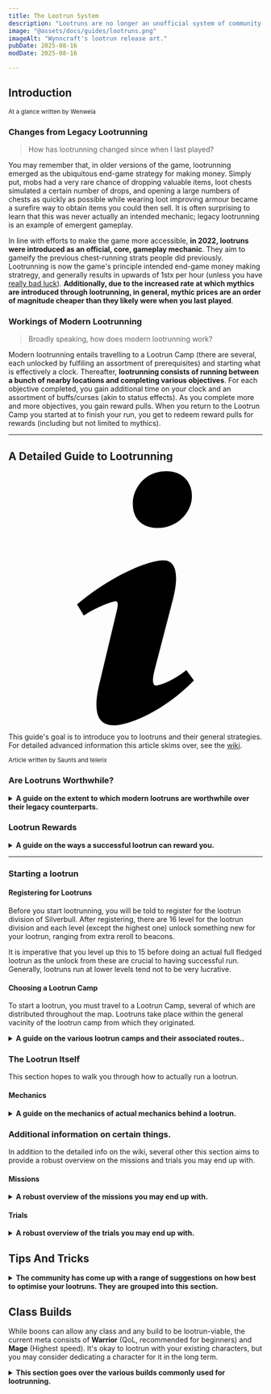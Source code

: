 ```yaml
---
title: The Lootrun System
description: "Lootruns are no longer an unofficial system of community-run chest routes and trackers! It is now a core gameplay mechanic."
image: "@assets/docs/guides/lootruns.png"
imageAlt: "Wynncraft's lootrun release art."
pubDate: 2025-08-16
modDate: 2025-08-16

---
```

## Introduction
<small>At a glance written by Wenweia</small>

### Changes from Legacy Lootrunning

> How has lootrunning changed since when I last played?

You may remember that, in older versions of the game, lootrunning emerged as the ubiquitous end-game strategy for making money. Simply put, mobs had a very rare chance of dropping valuable items, loot chests simulated a certain number of drops, and opening a large numbers of chests as quickly as possible while wearing loot improving armour became a surefire way to obtain items you could then sell. It is often surprising to learn that this was never actually an intended mechanic; legacy lootrunning is an example of emergent gameplay.

In line with efforts to make the game more accessible, **in 2022, lootruns were introduced as an official, core, gameplay mechanic**. They aim to gameify the previous chest-running strats people did previously. Lootrunning is now the game's principle intended end-game money making stratregy, and generally results in upwards of 1stx per hour (unless you have [really bad luck](https://wynnvets.org/wenluck)). **Additionally, due to the increased rate at which mythics are introduced through lootrunning, in general, mythic prices are an order of magnitude cheaper than they likely were when you last played**.

### Workings of Modern Lootrunning

> Broadly speaking, how does modern lootrunning work?

Modern lootrunning entails travelling to a Lootrun Camp (there are several, each unlocked by fulfiling an assortment of prerequisites) and starting what is effectively a clock. Thereafter, **lootrunning consists of running between a bunch of nearby locations and completing various objectives**. For each objective completed, you gain additional time on your clock and an assortment of buffs/curses (akin to status effects). As you complete more and more objectives, you gain reward pulls. When you return to the Lootrun Camp you started at to finish your run, you get to redeem reward pulls for rewards (including but not limited to mythics).

---

## A Detailed Guide to Lootrunning
<div class="flex items-center glass text-white text-sm font-bold px-4 py-1" role="alert">
  <svg class="fill-current w-4 h-4 mr-2" xmlns="http://www.w3.org/2000/svg" viewBox="0 0 20 20"><path d="M12.432 0c1.34 0 2.01.912 2.01 1.957 0 1.305-1.164 2.512-2.679 2.512-1.269 0-2.009-.75-1.974-1.99C9.789 1.436 10.67 0 12.432 0zM8.309 20c-1.058 0-1.833-.652-1.093-3.524l1.214-5.092c.211-.814.246-1.141 0-1.141-.317 0-1.689.562-2.502 1.117l-.528-.88c2.572-2.186 5.531-3.467 6.801-3.467 1.057 0 1.233 1.273.705 3.23l-1.391 5.352c-.246.945-.141 1.271.106 1.271.317 0 1.357-.392 2.379-1.207l.6.814C12.098 19.02 9.365 20 8.309 20z"/></svg>
<p>This guide's goal is to introduce you to lootruns and their general strategies.<br>For detailed advanced information this article skims over, see the <a href="https://wynncraft.wiki.gg/wiki/Lootrunning">wiki</a>.</p>
</div>
<small>Article written by Saunts and telerix</small>

### Are Lootruns Worthwhile?
<details>
<summary><strong>A guide on the extent to which modern lootruns are worthwhile over their legacy counterparts.</strong></summary>
Modern lootrunning has several benefits over legacy lootrunning (i.e. running between chests without interacting with the new systems, for example by starting a lootrun at one of the new camps). One of the biggest benefits can be found in the buffs you obtain through completing objectives. Through the modern lootrun system, it is possible to stack reward-improving buffs (including loot bonus and loot quality) higher than would be otherwise possible through legacy lootrunning. Another key benefit is the reward pull system, which introduces mythics into the game at a rate far faster than chests (generally).
</details>

### Lootrun Rewards
<details>
<summary><strong>A guide on the ways a successful lootrun can reward you.</strong></summary>
There are two ways to get mythics in a lootrun:

#### Finding Items Through Challenges
Often, challenges will involve looting chests (such as spelunking objectives). Other challenges will reward you with chests upon completion, depending on your buffs (for example, flying chests). If you have built up enough loot bonus/quality, there is a high chance these might include valuable items!
#### The End Reward Chest
The lootrunning system provide an end reward chest with a rotating pool of rewards. You get rolls for this chest from doing lootrun, finishing 1 challenge will give you a base of 1 end reward pull and there are other way to gain more during the lootrun itself.

The end reward chest is also the only way to naturally gain shiny mythics, corkian simulators and corkian insulators (apart from buying these 3 items on the trade market).

##### Shiny Mythics
These mythics are special in the sense of having a tracker. If you ever played CSGO/CS2 it is similar to a stattrak where it tracks a certain stat from mobs killed, guild wars won, major world event, etc.

While it provide no statistical advantage, shiny mythics are sought for their rarity and boasting ability. They are therefore valuable.

##### Corkian Augments
Corkian Simulators and Insulators are special items only given naturally through the end reward chest. Both are used when rerolling ID of an item and are exclusive to each other, meaning you can’t use both at the same time.

Both these item are pretty coveted for their ability, so if you find one you should take it unless you’re gunning for other rarer items in the pool. This requires you to have a lot of rolls, and therefore is not something recommended for most people.

###### Corkian Simulators
These work by blocking the reroll count when rerolling an item, for example if I rolled a Warp twice already and I rolled it a third time while using the simulator, the roll count will stay at [2], this means if i want to do another reroll the price won't increase.

###### Corkian Insulators
These  on the other hand lock 1 stat from being rolled while rerolling, so for example if i roll a Discoverer and i want a near perfect one on both XP and loot, if i rolled a 95% stat on loot bonus but only 5% stat on xp, I can insulate the loot bonus and do another reroll that will exclusively change only the xp id.
</details>

---

### Starting a lootrun
#### Registering for Lootruns
Before you start lootrunning, you will be told to register for the lootrun division of Silverbull. After registering, there are 16 level for the lootrun division and each level (except the highest one) unlock something new for your lootrun, ranging from extra reroll to beacons. 

It is imperative that you level up this to 15 before doing an actual full fledged lootrun as the unlock from these are crucial to having successful run. Generally, lootruns run at lower levels tend not to be very lucrative.

#### Choosing a Lootrun Camp
To start a lootrun, you must travel to a Lootrun Camp, several of which are distributed throughout the map. Lootruns take place within the general vacinity of the lootrun camp from which they originated. 

<details>
<summary><strong>A guide on the various lootrun camps and their associated routes..</strong></summary>

##### Canyon of the Lost Excursion (South)
> Camp Location:
> Camp Outside of Thesead.
> `575, 78, -5025`

The **Canyon lootrun** features the south part of the canyon centered around Bantisu Air Temple. It is the lowest level lootrun camp, so mobs have less HP and deal less damage compared to the other camps. While spelunk cave challenges here are be easy and straightforward, maneuvering around the canyon could be tricky if you aren't used to the layout. Nevertheless, it is the easiest camp for beginners to learn the flow and mindset of lootrunning with minimal obstacles (canyon cliffs excluded).

##### The Corkus Traversal
> Camp Location:
> Outside of Corkus City South gate.
> `-1560, 97, -2675`

In the **Corkus lootrun**, you will be running (or flying) across the entire Corkus island for challenges. While the whole island is easy to traverse especially with the additions of the teleport pipes at the camp building (more on that in the map strategy section), spelunk challenges are often long with multiple t3/t4 chests scattered all over the caves. That being said, you may take advantage of the high chest density here with mission picks.

##### Molten Heights Hike
> Camp Location:
> Outside of Rodoroc near Sky Islands entrance
> `1270, 10, -5130`

The **Molten lootrun** features the massive cave systems at the Lower Molten Heights. Compared to Corkus and Sky, the mobs generally have higher HP pools in exchange for the ease of travel and smaller lootrun area. Also, if you cannot cleanse debuffs, you may find yourself chugging pots a lot since it's very easy to accidentally run into fire and lava here.

##### Sky Islands Exploration
> Camp Location:
> South of Ahmsord
> `1035, 135, -4420`

The **Sky lootrun** covers all of Sky Islands, including the foot of the mountain ranges surrounding the area. Having the ability to fly using movement abilities is highly recommended because of the massive gaps and height differences between different islands, and the launch clouds can only get you so far. If you do accidentally fall into the void though, make sure to /kill quickly or you will be kicked out of the lootrun shortly after.

##### Silent Expanse Expedition
> Camp Location:
> Outside of Lutho North gate
> `990, 77, -785`

The **SE lootrun** is the most difficult lootrun camp by far, infested by high HP and high damage mobs at level 100+. Most spelunk challenges consist of less "cave-looting" and more "mini-boss combat", while the terrain poses a challenge for less vertically-mobile builds due to the constant traversal required between upper and lower Toxic Wastes/Void Plains. However, this is also the only camp where lv101-104 mythic boxes are available in chests.
</details>

### The Lootrun Itself
This section hopes to walk you through how to actually run a lootrun.

#### Mechanics
<details>
<summary><strong>A guide on the mechanics of actual mechanics behind a lootrun.</strong></summary>

## Lootrun Mechanics
Apart from the general overview provided in the introduction, lootruns have a variety of mechanics.

Namely, the timer, beacons, missions, challenges, curses, boons and trials.
As you run your first lootruns, the game will do its best to walk you through how these work. Every time you are offered one of these, there will be an accompanying description.

For a more detailed overview of all these mechanics, the [wiki](https://wynncraft.wiki.gg/wiki/Lootrunning#Lootrunning_Mechanics) provides a fairly robust explanation.

<details>
<summary><strong>At the time of writing, several new mechanics have been introduced that the wiki does not yet reflect. They are included in this spoiler.</strong></summary>

As of time of writing, some of the description hasn't been updated. These are the following changes:
- Treasury Bill Trial give out +75% pull instead of +50%
- Hoarder mission require 30 items instead of 20
- Equilibrium mission require 2 curses per 1 boon
- After clearing 4 challenges, you will be forced to pick a mission
- Getting red beacon when you're at x-1 challenges (example: 11/12) no longer end the run and will extend it like if you take white beacon
</details>
</details>

### Additional information on certain things.
In addition to the detailed info on the wiki, several other this section aims to provide a robust overview on the missions and trials you may end up with.

#### Missions
<details>
<summary><strong>A robust overview of the missions you may end up with.</strong></summary>

- The first mission is offered after challenge 4, and 3 more can be taken after completing **Gray beacons**.
- While missions are categorized by color in-game, here they will be categorized by their **functions** instead.

##### Boon Generators

> These are missions that give you Boons outside of taking **Blue beacons**. For smooth long runs, you want to take at least 1 mission in this category.

###### Hoarder, Equilibrium

- Picking up at least one of these two missions allow you to skip blue beacons entirely and are your primary boon generators.
- Try to secure one and build your other missions around them if possible.

###### Orphion's Grace, Thrill Seeker, Jester's Trick, Complete Chaos

- These missions will give boons occasionally at lower amounts (or boost boons for Orphion's Grace), but you likely still need to pick up blue beacons every so often.

##### Pull Generators

> These missions generate end-chest pulls, i.e. an increased chance for mythics from that fixed weekly lootpool.

###### Jester's Trick, Porphyrophobia, Optimism

- These three missions can give a lot of extra pulls if you trigger their effects often.

###### High Roller, Redemption

- These give you the most pulls out of any other missions and stack extremely well the longer the run goes. Never a bad mission pick.

###### Chronokinesis, Complete Chaos

- These missions give pulls passively, i.e. you usually don't need to alter your run for them.

##### Chest Generators

> These generate chests for a chance of obtaining mythic boxes.

- Materialism, Interest Scheme, Complete Chaos

##### Run Relievers

> These don't help you get mythics directly, but are quality-of-life missions that take some pressure off of your run.

###### Cleansing Greed, Cleansing Ritual, Inner Peace

- These are your main methods to counteract curses. Curses cannot be avoided in a run, and having one of these can help immensely.
- Special shoutout to **Cleansing Ritual** because it essentially allows you to ignore Red and Green beacons entirely.

###### Gourmand, Backup Beat

- These give extra beacon rerolls, which can help you get consistent aqua stacks and fish out Rainbows and Crimsons in a pinch. Having one of these also means that you can safely ignore Orange beacons entirely.
- Getting one of these missions as your first/second mission will allow you to set up the +30 white consistently.
  - Unfortunately their effectiveness drop off a cliff after around challenge 40, and if you don't have **Optimism** they don't give much extra.

###### Jester's Trick, Complete Chaos

- These sometimes give you time, which can sustain the run when you are stacking reds and cannot gain time ("red debt").

###### Stasis

- This mission requires a separate section on its own because it's really bad. Literally take any other mission but this.

##### Missions with multiple functions

You may have noticed that **Jester's Trick** and **Complete Chaos** fulfill multiple roles at the same time. These are your best missions to take early because they are flexible and allows you to pivot into any other synergies.
</details>

#### Trials

<details>
<summary><strong>A robust overview of the trials you may end up with.</strong></summary>
- Trials are new additions to the lootrun system since 2.1.3 (Wardrobe Wonders).
- After completing a Crimson beacon (rarely available after challenge 20), you have a choice of 2 (up to 4) trials. They stop appearing after around challenge 50 and you can pick up to 2 trials in a run.
- Completing trials is your main way to get chest rerolls and sacrifices, so try to complete both trials in your runs.

> Trials here are ordered in terms of pickability in general. The higher the trial is on the list, the "safer" it is to pick up without any help from missions. Having certain missions completed can trivialize specific trials.

##### Hubris

- Unless your run is already looking really bad to begin with, this is the freest trial.
- Do keep in mind that /kill also counts as dying, so don't go full autopilot and throw your run like that.
- If you get softlocked and are forced to /kill, gg go next

##### All In

- This is also a very safe pick, at the cost of all your sacs.
- If you don't have sacs to begin with, this trial is just a debuff for 10 challenges. Still better than ending your run though.

##### Lights Out

- If you have an active rainbow, do not pick this up (obviously). If you don't though, getting this may turn your dying run around.
- Having this as your first trial makes **Treasury Bill** and **Warmth Devourer** significantly easier. However, this is also at the cost of your mission synergies boosted by having constant vibrant beacons.

##### Treasury Bill

- Obviously, the best way to complete this is by **aqua stacking purples under rainbow**. If you get lucky (or use your beacon rerolls) and find a dark gray after the aqua, this trial ends almost immediately.
  - If you can't aqua stack, just take purples. Getting +3 now is better than +1.
- If you don't have a **Pull Generator mission**, do not pick this as your first trial unless you are forced to. The slow trial completion may cost you your second trial since it is significantly harder for crimsons to spawn the later the run goes.

##### Side Hustle

- Having **Chest Generator missions** trivializes this trial and you can usually complete it within 3-4 challenges.
- Even if you don't have any, 60 seconds is usually sufficient to get to the next beacon location while taking short detours for extra map chests.
- **This trial is UNPICKABLE if you are in red debt**, and becomes a ticking time bomb if you have **Complete Chaos**. If you took the mission **Chronostasis**, the trial becomes extremely dangerous. 

##### Ultimate Sacrifice

- Having a **Curse Cleanser mission** makes this mission much easier.
- If you get this offered before challenge 30 and you feel comfortable with your build, take this so that you don't see it in your second crimson choice. This trial is almost always a run ender the later you pick it.

##### Warmth Devourer

- Unlike failing a challenge, "consuming" just means it reduces 1 from your current maximum count, i.e. you can still complete up to 100 challenges.
- This trial is very difficult to manage without extra help from missions, as it forces you to take purples, reds and greens in rotation while weakening you at the same time. Having strong **Boon Generation missions** is highly recommended.
  - Try to pay very close attention to the challenge count. You will likely need to take more reds (and greens) than you'd think.
- If you have **Cleansing Ritual**, this trial becomes pretty much free since the mission takes the reds and greens demands away. Try to complete it ASAP regardless so that you keep as many boons as possible.
- End this trial ASAP if you have **Pull Generators**, otherwise you will get outscaled very quickly.

##### Gambling Beast

- This literally ends your run after like 3 challenges max.
- If the run is looking pretty much dead, this is a get out of jail free card. Otherwise, this is unpickable.
</details>

## Tips And Tricks

<details>
<summary><strong>The community has come up with a range of suggestions on how best to optimise your lootruns. They are grouped into this section.</strong></summary>

### Leveling Lootrun Ranks

- You need everything unlocked to get the full lootrun potential, which takes a little bit of time to get to unlocking Rainbow beacons.
- Until you unlock white beacons, you only have 12 challenges max. The fastest way to level up is to do each lootrun camp for the daily bonus (which should allow you to unlock up to around grays if you try all 5) every day.
- Make good use of the time to familiarize yourself with the map layout, and figure out which challenge(s) your build excels/sucks at.
- Once you have unlocked red beacons, you can now do full-scale runs. Do try to unlock rainbows ASAP though.

### The Real Run

- Since 2.1.3, end chest rerolls and sacs are more consistently available but are offered later in the run and in lower quantities. Therefore, **the optimal strategy has become doing max (100) challenge runs with both crimsons completed**.
- While you can always reset for the best mission lineup, "decent" runs can still be finished with multiple mythic box pulls. The strategies discussed below will focus on keeping a mediocre-average run alive consistently, while giving you the best chances to get that "god run".

#### The start of a run (1-4)

- Every run starts the same way. Focus on Blue beacons primarily, and take orange at challenge 4 if offered.
  - The reason we don't want orange too early is that it will run out when we *really* need the increased beacon choices. 
  - Taking non-vibrant aqua early is pretty greedy, as the only beacons worth aqua stacking right now are rainbows and oranges (which are somewhat rare)
- The best luck is if you get offered a **rainbow** here, which will make everything coming up significantly easier.

#### Pre-trial setup (5-20)

- The primary goal here is to ramp up your challenge count ASAP and get the run off the ground. The first objective is **taking a rainbow beacon**.
  - Take all aqua as you see them since you don't know when a rainbow shows up.
  - If both aqua and red are available as options and you aren't in red debt, take the red. It's not unlikely that you run out of challenges before the rainbow shows up.
  - Aqua stacking into orange can increase the chance of finding rainbows (and crimsons thereafter).
- After taking the rainbow, take a vibrant aqua into vibrant white right after for +30 challenges. Using both your beacon rerolls after the vibrant aqua is totally fine.
  - On the off chance that you are ~15 challenges in and still don't see the rainbow, just cut your losses and take aqua stacked white for +10.
- While you are searching for the rainbow, try your best to complete as many missions as you can, but **be sure to aqua stack all your grays** so that you have the highest chance of getting the mission you need.
  - Grays are almost always guaranteed as a beacon option if you don't have an active mission, so get greedy and always aqua stack it.
- This is optional, but try to make sure red beacons aren't active entering challenge 20+. Otherwise, there is a chance of getting completely rolled by crimsons offering **Side Hustle** + **Gambling Beast**.

#### Trial Time (20~)

- Once you get to this point, take every aqua you see for a chance to stack it on your crimson. Even if you can't stack it, just take the dry crimson regardless and hope for the best.
  - If you still have beacon rerolls at this point, you can fish for the crimson after taking an aqua.
- The highest priority now becomes **completing your trial ASAP**. Early first trial completion = early second trial offer = less things to manage.
- While you are busy with that, make sure you have picked your 4th mission by challenge 30 (Gray beacons stop appearing after 30).
- When you have completed your second trial, you have got past the most difficult section of the lootrun. Congrats!
  - Remember the goal is to complete as many challenges as you can (100). Take full advantage of your missions, and keep the run going with reds and greens if necessary.

### Keeping your run alive (Quickfire Tips)

- **Maintaining Rainbow**: In general, you only really need to take 3 for the whole run: One of them will likely be vibrant aqua stacked, giving you **60(!)** vibrant missions.
  - Constant vibrant + aqua stacking is the bread and butter of lootrunning because doing so will amplify your beacons by **6x**, or give +2 choices. You want to do that for every beacon (except blues because the effect is lower comparatively).
- **Boons and Curses**: Of all the boon choices, the static boon that scales from having up to 8 curses give you the highest boost. Because of this, try to **keep at least 8 curses active** after you have completed your white beacon to take full advantage of it.
- **Beacon Spacing**: Aquas, reds and greens do not appear twice in a row. This means that if you are about to run out of time and see both aqua and green offered, always take the green to avoid timing out because you will never see a green after taking the aqua. The same goes for reds.
- **Mission Choices**: This is different for every run, but every comfy run requires at least 1 **Boon Generator**, and at least 1 **Pull Generator** if possible for the end chest.
  - Missions that scale off from the same thing will ramp up your power expotentially. For example, **Materialism** generating free chests for **Hoarder** to get boons and **Jester's Trick** for everything else.
- **Time Triggers**: Doing /kill will reduce your time remaining by 1 min if you haven't picked a challenge yet, and you can take advantage of that. For missions that require you to "add time", you can /kill multiple times before starting a challenge to quickly complete it (assuming you aren't in red debt).
  - However, be warned that **/kill will also kill your aqua stack.** Before taking the aqua, do /kill a few times until you reach less than 10 min. Completing the aqua + the stacked beacon after will give you all 5 min from challenge completion.
- **End Chest Sacs**: Try to get at least 1 sacrifice for every run because it allows you to convert your bad RNG pulls to the next for higher chance of mythics. This usually comes from trials, unless you picked **All In**.
  - Each sac saves 50% of your unsaved pulls, i.e. 2 sacs saves 75%, 3 sacs saves 87.5%, etc.
- **Flying Chesters**: With loot bonus and loot quality boons, it is very likely that you will end up pulling mythic boxes from grounded and flying chests. 
  - To increase your chances, take the **TCC charm** (works in Molten, Sky and SE only) with high loot bonus/quality gear like **Discoverer** [>80% lb ones are around 1stx 20le]. You can also offhand a lb/lq weapon when opening chests, but they can be fairly expensive.
  - Since loot quality is harder to get from gear, prioritize loot quality first until 40% (soft cap). After that, just keep stacking both lb and lq.

---

### Map-based Strategies

#### Canyon

- TBA

#### Corkus

- TBA

#### Molten

- TBA

#### Sky

- TBA

#### SE

- TBA
</details>


## Class Builds
While boons can allow any class and any build to be lootrun-viable, the current meta consists of **Warrior** (QoL, recommended for beginners) and **Mage** (Highest speed). It's okay to lootrun with your existing characters, but you may consider dedicating a character for it in the long term.

<details>
<summary><strong>This section goes over the various builds commonly used for lootrunning.</strong></summary>

### Warrior (QoL)

**Strengths:**

- Massive AoE and CC capabilities
- Very tanky even without boons
- Good horizontal mobility (Offhanding **Idol** is highly recommended)

**Weaknesses:**

- Lower single target DPS leading to slower destroy/target mission clears
- VERY BAD vertical mobility. Needs Idol charge spam with macros or Whirlwind Strike (Bmonk node) to gain height

#### Upperscream Fallen Burst

- [Build Link: Morph Collapse (Cheapest)](https://wynnbuilder.github.io/builder/#CK0Ec0Z9iO29c0Y9GCHX9KCXdcBnnq0CjV-fVzmr2)
- [Build Link: Hero + Idol offhand](https://wynnbuilder.github.io/builder/#CJ0ytsT+q0vMxgJuXTrHn3QuOY2CUeLpEE4FWfrxFzh7kN0)
  - Replace Discoverer with Time Rift if you don't need the lb
  - Ring choices: Photon, Raging Wind, Yang (Maintain 120 int for Idol)
  - If you can't afford a **Hero**, you can use **Zephra Shredder** instead
- [How to use (by Sugvon)](https://www.youtube.com/watch?v=xII39K3spTg)
  - You don't need the mythic aspect for lootruns

#### Generalist Screamsurf

- [Build Link: Idol](https://wynnbuilder.github.io/builder/#CK082md6Wi3sQm05IkH15kmWgcHkqU+5N8BDKU)
  - Replace Discoverer with Time Rift if you don't need the lb
- How to use:
  - Generalist reset: Scream - Charge - Uppercut - Uppercut (1 cost)
  - Cycle with <Scream - Charge - Uppercut (1 cost)> - Repeat

- Convergence build TBA

### Mage (Highest Speed)

**Strengths:**

- Very high DPS and can clear Destroy missions with ease
- Best horizontal AND vertical mobility (**Warp** is highly recommended)

**Weaknesses:**

- Very poor CC (Snake nest is often insufficient). Can often fail protect missions with ranged mobs
- Glass cannon, needs defensive boons early
- Can be difficult to hit flying mobs (Skill issue)

#### Arcanist

- [Build Link: Morph Morrowind (Cheap but significantly worse)](https://wynnbuilder.github.io/builder/#CK0Ec0Z9iO29c0a9GCHX9KCn6dTky+A-eQMV3)
  - **Morrowind** can be substituted with **Cascade** (Rainbow weapon)
- Build Link: Warp ([High Warp HPR roll](https://wynnbuilder.github.io/builder/#CK082md6Om3kQm05G01l7QdWmcTky+A-eQMV3) or [Low Warp HPR roll](https://wynnbuilder.github.io/builder/#CK082md6i14-vG86G01l7QdWmcTky+A-eQMV3))
  - You don't need a very good warp to lootrun. Get one with good %HP Regen, Mana Regen, TP cost and as high Raw HP Regen as your budget allows
  - Replace Discoverer with Time Rift if you don't need the lb
  - Replace **Pain Cycle** with **The Ephemereal** for more Mana Regen
  - **PRIORITIZE %HPR BOONS UNTIL YOU STOP BLEEDING PASSIVELY!!!** If you get too many raw HPR boons when your %hpr is lower than -100% holding your warp, you will bleed profusely
- How to use (by Sugvon)(https://www.youtube.com/watch?v=GqSX9Ukcj9Y)
  - Disregard the winded part, mobs die too quickly to make use of it
  - Spam more ice snakes for CC

#### Riftwalker

- TBA

</details>